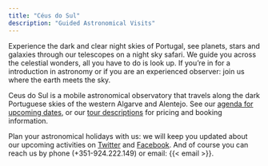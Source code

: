 ```yaml
---
title: "Céus do Sul"
description: "Guided Astronomical Visits"
---
```


Experience the dark and clear night skies of Portugal, see planets, stars and galaxies through our telescopes on a night sky safari. We guide you across the celestial wonders, all you have to do is look up.
If you’re in for a introduction in astronomy or if you are an experienced observer: join us where the earth meets the sky.

Ceus do Sul is a mobile astronomical observatory that travels along the dark Portuguese skies of the western Algarve and Alentejo.
See our [agenda for upcoming dates](/agenda), or our [tour descriptions](/tours) for pricing and booking information.

Plan your astronomical holidays with us: we will keep you updated about our upcoming activities on [Twitter](https://twitter.com/ceusdosul) and [Facebook](https://www.facebook.com/ceusdosul/).
And of course you can reach us by phone (+351-924.222.149) or email: {{< email >}}.
